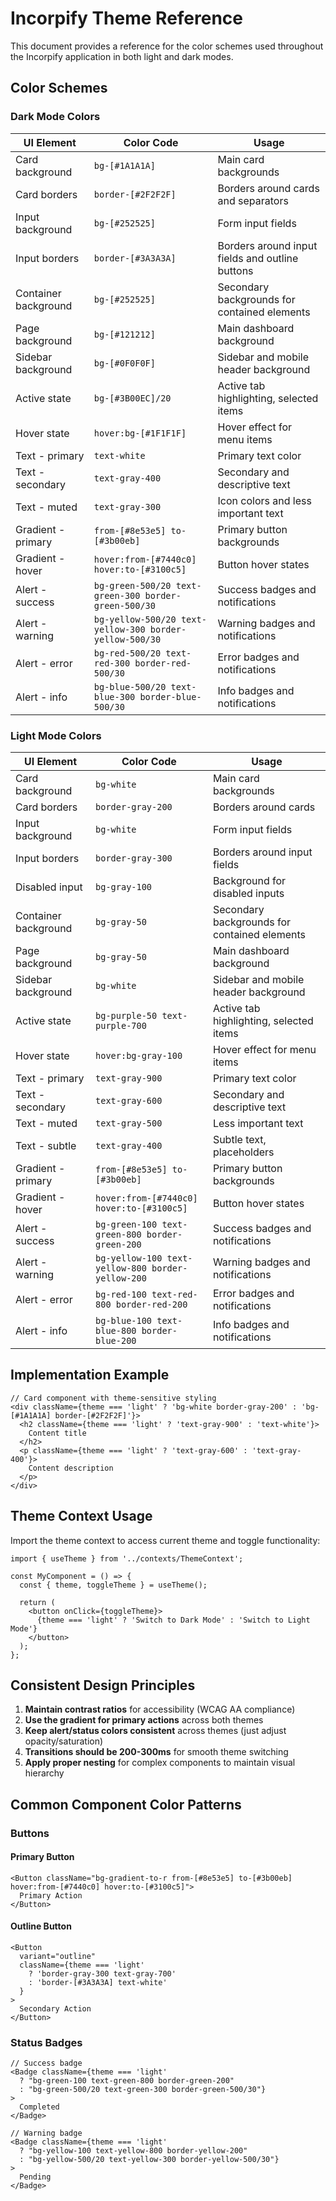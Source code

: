 # Incorpify Theme Reference

This document provides a reference for the color schemes used throughout the Incorpify application in both light and dark modes.

## Color Schemes

### Dark Mode Colors

| UI Element | Color Code | Usage |
|------------|------------|-------|
| Card background | `bg-[#1A1A1A]` | Main card backgrounds |
| Card borders | `border-[#2F2F2F]` | Borders around cards and separators |
| Input background | `bg-[#252525]` | Form input fields |
| Input borders | `border-[#3A3A3A]` | Borders around input fields and outline buttons |
| Container background | `bg-[#252525]` | Secondary backgrounds for contained elements |
| Page background | `bg-[#121212]` | Main dashboard background |
| Sidebar background | `bg-[#0F0F0F]` | Sidebar and mobile header background |
| Active state | `bg-[#3B00EC]/20` | Active tab highlighting, selected items |
| Hover state | `hover:bg-[#1F1F1F]` | Hover effect for menu items |
| Text - primary | `text-white` | Primary text color |
| Text - secondary | `text-gray-400` | Secondary and descriptive text |
| Text - muted | `text-gray-300` | Icon colors and less important text |
| Gradient - primary | `from-[#8e53e5] to-[#3b00eb]` | Primary button backgrounds |
| Gradient - hover | `hover:from-[#7440c0] hover:to-[#3100c5]` | Button hover states |
| Alert - success | `bg-green-500/20 text-green-300 border-green-500/30` | Success badges and notifications |
| Alert - warning | `bg-yellow-500/20 text-yellow-300 border-yellow-500/30` | Warning badges and notifications |
| Alert - error | `bg-red-500/20 text-red-300 border-red-500/30` | Error badges and notifications |
| Alert - info | `bg-blue-500/20 text-blue-300 border-blue-500/30` | Info badges and notifications |

### Light Mode Colors

| UI Element | Color Code | Usage |
|------------|------------|-------|
| Card background | `bg-white` | Main card backgrounds |
| Card borders | `border-gray-200` | Borders around cards |
| Input background | `bg-white` | Form input fields |
| Input borders | `border-gray-300` | Borders around input fields |
| Disabled input | `bg-gray-100` | Background for disabled inputs |
| Container background | `bg-gray-50` | Secondary backgrounds for contained elements |
| Page background | `bg-gray-50` | Main dashboard background |
| Sidebar background | `bg-white` | Sidebar and mobile header background |
| Active state | `bg-purple-50 text-purple-700` | Active tab highlighting, selected items |
| Hover state | `hover:bg-gray-100` | Hover effect for menu items |
| Text - primary | `text-gray-900` | Primary text color |
| Text - secondary | `text-gray-600` | Secondary and descriptive text |
| Text - muted | `text-gray-500` | Less important text |
| Text - subtle | `text-gray-400` | Subtle text, placeholders |
| Gradient - primary | `from-[#8e53e5] to-[#3b00eb]` | Primary button backgrounds |
| Gradient - hover | `hover:from-[#7440c0] hover:to-[#3100c5]` | Button hover states |
| Alert - success | `bg-green-100 text-green-800 border-green-200` | Success badges and notifications |
| Alert - warning | `bg-yellow-100 text-yellow-800 border-yellow-200` | Warning badges and notifications |
| Alert - error | `bg-red-100 text-red-800 border-red-200` | Error badges and notifications |
| Alert - info | `bg-blue-100 text-blue-800 border-blue-200` | Info badges and notifications |

## Implementation Example

```tsx
// Card component with theme-sensitive styling
<div className={theme === 'light' ? 'bg-white border-gray-200' : 'bg-[#1A1A1A] border-[#2F2F2F]'}>
  <h2 className={theme === 'light' ? 'text-gray-900' : 'text-white'}>
    Content title
  </h2>
  <p className={theme === 'light' ? 'text-gray-600' : 'text-gray-400'}>
    Content description
  </p>
</div>
```

## Theme Context Usage

Import the theme context to access current theme and toggle functionality:

```tsx
import { useTheme } from '../contexts/ThemeContext';

const MyComponent = () => {
  const { theme, toggleTheme } = useTheme();
  
  return (
    <button onClick={toggleTheme}>
      {theme === 'light' ? 'Switch to Dark Mode' : 'Switch to Light Mode'}
    </button>
  );
};
```

## Consistent Design Principles

1. **Maintain contrast ratios** for accessibility (WCAG AA compliance)
2. **Use the gradient for primary actions** across both themes
3. **Keep alert/status colors consistent** across themes (just adjust opacity/saturation)
4. **Transitions should be 200-300ms** for smooth theme switching
5. **Apply proper nesting** for complex components to maintain visual hierarchy

## Common Component Color Patterns

### Buttons

#### Primary Button
```tsx
<Button className="bg-gradient-to-r from-[#8e53e5] to-[#3b00eb] hover:from-[#7440c0] hover:to-[#3100c5]">
  Primary Action
</Button>
```

#### Outline Button
```tsx
<Button 
  variant="outline" 
  className={theme === 'light' 
    ? 'border-gray-300 text-gray-700' 
    : 'border-[#3A3A3A] text-white'
  }
>
  Secondary Action
</Button>
```

### Status Badges

```tsx
// Success badge
<Badge className={theme === 'light' 
  ? "bg-green-100 text-green-800 border-green-200" 
  : "bg-green-500/20 text-green-300 border-green-500/30"}
>
  Completed
</Badge>

// Warning badge
<Badge className={theme === 'light' 
  ? "bg-yellow-100 text-yellow-800 border-yellow-200"
  : "bg-yellow-500/20 text-yellow-300 border-yellow-500/30"}
>
  Pending
</Badge>
``` 